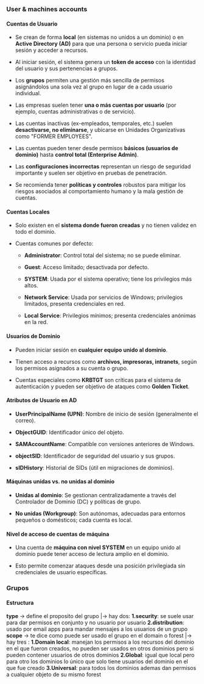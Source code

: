 
### User & machines accounts

#### **Cuentas de Usuario**

- Se crean de forma **local** (en sistemas no unidos a un dominio) o en **Active Directory (AD)** para que una persona o servicio pueda iniciar sesión y acceder a recursos.
    
- Al iniciar sesión, el sistema genera un **token de acceso** con la identidad del usuario y sus pertenencias a grupos.
    
- Los **grupos** permiten una gestión más sencilla de permisos asignándolos una sola vez al grupo en lugar de a cada usuario individual.
    
- Las empresas suelen tener **una o más cuentas por usuario** (por ejemplo, cuentas administrativas o de servicio).
    
- Las cuentas inactivas (ex-empleados, temporales, etc.) suelen **desactivarse, no eliminarse**, y ubicarse en Unidades Organizativas como "FORMER EMPLOYEES".
    
- Las cuentas pueden tener desde permisos **básicos (usuarios de dominio)** hasta **control total (Enterprise Admin)**.
    
- Las **configuraciones incorrectas** representan un riesgo de seguridad importante y suelen ser objetivo en pruebas de penetración.
    
- Se recomienda tener **políticas y controles** robustos para mitigar los riesgos asociados al comportamiento humano y la mala gestión de cuentas.
    

#### **Cuentas Locales**

- Solo existen en el **sistema donde fueron creadas** y no tienen validez en todo el dominio.
    
- Cuentas comunes por defecto:
    
    - **Administrator**: Control total del sistema; no se puede eliminar.
        
    - **Guest**: Acceso limitado; desactivada por defecto.
        
    - **SYSTEM**: Usada por el sistema operativo; tiene los privilegios más altos.
        
    - **Network Service**: Usada por servicios de Windows; privilegios limitados, presenta credenciales en red.
        
    - **Local Service**: Privilegios mínimos; presenta credenciales anónimas en la red.
        

#### **Usuarios de Dominio**

- Pueden iniciar sesión en **cualquier equipo unido al dominio**.
    
- Tienen acceso a recursos como **archivos, impresoras, intranets**, según los permisos asignados a su cuenta o grupo.
    
- Cuentas especiales como **KRBTGT** son críticas para el sistema de autenticación y pueden ser objetivo de ataques como **Golden Ticket**.
    

#### **Atributos de Usuario en AD**

- **UserPrincipalName (UPN)**: Nombre de inicio de sesión (generalmente el correo).
    
- **ObjectGUID**: Identificador único del objeto.
    
- **SAMAccountName**: Compatible con versiones anteriores de Windows.
    
- **objectSID**: Identificador de seguridad del usuario y sus grupos.
    
- **sIDHistory**: Historial de SIDs (útil en migraciones de dominios).
    

#### **Máquinas unidas vs. no unidas al dominio**

- **Unidas al dominio**: Se gestionan centralizadamente a través del Controlador de Dominio (DC) y políticas de grupo.
    
- **No unidas (Workgroup)**: Son autónomas, adecuadas para entornos pequeños o domésticos; cada cuenta es local.
    

#### **Nivel de acceso de cuentas de máquina**

- Una cuenta de **máquina con nivel SYSTEM** en un equipo unido al dominio puede tener acceso de lectura amplio en el dominio.
    
- Esto permite comenzar ataques desde una posición privilegiada sin credenciales de usuario específicas.

### Grupos

#### Estructura

**type** -> define el proposito del grupo
	|-> hay dos: 
	**1.security**: se suele usar para dar permisos en conjunto y no usuario por usuario
	**2.distribution**: usado por email apps para mandar mensajes a los usuarios de un grupo
**scope** -> te dice como puede ser usado el grupo en el domain o forest
     |-> hay tres : 
     **1.Domain local**: manejan los permisos a los recursos del dominio en el que fueron creados, no pueden ser usados en otros dominios pero si pueden contener usuarios de otros dominios 
     **2.Global**: igual que local pero para otro los dominios lo único que solo tiene usuarios del dominio en el que fue creado
     **3.Universal**: para todos los dominios ademas dan permisos a cualquier objeto de su mismo forest